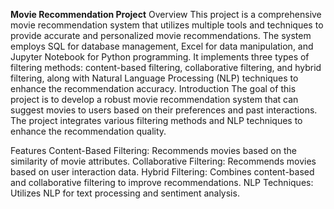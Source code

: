 <b>Movie Recommendation Project</b>
Overview
This project is a comprehensive movie recommendation system that utilizes multiple tools and techniques to provide accurate and personalized movie recommendations. The system employs SQL for database management, Excel for data manipulation, and Jupyter Notebook for Python programming. It implements three types of filtering methods: content-based filtering, collaborative filtering, and hybrid filtering, along with Natural Language Processing (NLP) techniques to enhance the recommendation accuracy.
Introduction
The goal of this project is to develop a robust movie recommendation system that can suggest movies to users based on their preferences and past interactions. The project integrates various filtering methods and NLP techniques to enhance the recommendation quality.

Features
Content-Based Filtering: Recommends movies based on the similarity of movie attributes.
Collaborative Filtering: Recommends movies based on user interaction data.
Hybrid Filtering: Combines content-based and collaborative filtering to improve recommendations.
NLP Techniques: Utilizes NLP for text processing and sentiment analysis.

